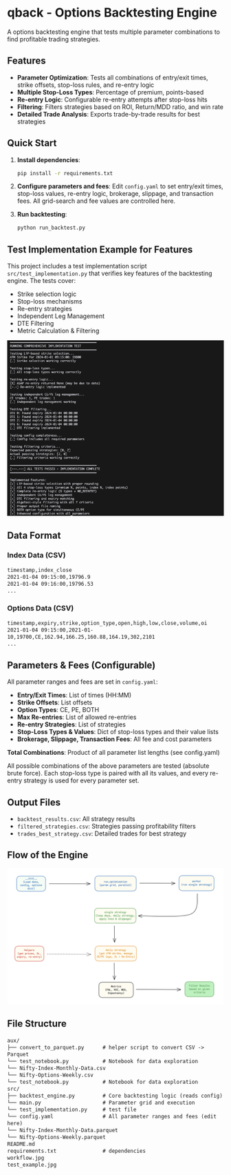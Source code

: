 # qback - Options Backtesting Engine
<!-- cmd-k v :::: for markdown preview-->

A options backtesting engine that tests multiple parameter combinations to find profitable trading strategies.

## Features

- **Parameter Optimization**: Tests all combinations of entry/exit times, strike offsets, stop-loss rules, and re-entry logic
- **Multiple Stop-Loss Types**: Percentage of premium, points-based
- **Re-entry Logic**: Configurable re-entry attempts after stop-loss hits
- **Filtering**: Filters strategies based on ROI, Return/MDD ratio, and win rate
- **Detailed Trade Analysis**: Exports trade-by-trade results for best strategies


## Quick Start

1. **Install dependencies**:
   ```bash
   pip install -r requirements.txt
   ```

2. **Configure parameters and fees**:
   Edit `config.yaml` to set entry/exit times, stop-loss values, re-entry logic, brokerage, slippage, and transaction fees. All grid-search and fee values are controlled here.

3. **Run backtesting**:
   ```bash
   python run_backtest.py
   ```

## Test Implementation Example for Features
This project includes a test implementation script `src/test_implementation.py` that verifies key features of the backtesting engine. The tests cover:
- Strike selection logic
- Stop-loss mechanisms
- Re-entry strategies
- Independent Leg Management
- DTE Filtering
- Metric Calculation & Filtering

![Test Example](test_example.jpg)


## Data Format

### Index Data (CSV)
```
timestamp,index_close
2021-01-04 09:15:00,19796.9
2021-01-04 09:16:00,19796.53
...
```

### Options Data (CSV)
```
timestamp,expiry,strike,option_type,open,high,low,close,volume,oi
2021-01-04 09:15:00,2021-01-10,19700,CE,162.94,166.25,160.88,164.19,302,2101
...
```


## Parameters & Fees (Configurable)

All parameter ranges and fees are set in `config.yaml`:

- **Entry/Exit Times**: List of times (HH:MM)
- **Strike Offsets**: List offsets
- **Option Types**: CE, PE, BOTH
- **Max Re-entries**: List of allowed re-entries
- **Re-entry Strategies**: List of strategies
- **Stop-Loss Types & Values**: Dict of stop-loss types and their value lists
- **Brokerage, Slippage, Transaction Fees**: All fee and cost parameters

**Total Combinations**: Product of all parameter list lengths (see config.yaml)

All possible combinations of the above parameters are tested (absolute brute force). Each stop-loss type is paired with all its values, and every re-entry strategy is used for every parameter set.

## Output Files

- `backtest_results.csv`: All strategy results
- `filtered_strategies.csv`: Strategies passing profitability filters
- `trades_best_strategy.csv`: Detailed trades for best strategy


## Flow of the Engine
![System Design](workflow.jpg)

## File Structure
```
aux/
├── convert_to_parquet.py      # helper script to convert CSV -> Parquet
└── test_notebook.py           # Notebook for data exploration
└── Nifty-Index-Monthly-Data.csv
└── Nifty-Options-Weekly.csv
└── test_notebook.py           # Notebook for data exploration
src/
├── backtest_engine.py         # Core backtesting logic (reads config)
└── main.py                    # Parameter grid and execution
└── test_implementation.py     # test file
└── config.yaml                # All parameter ranges and fees (edit here)
└── Nifty-Index-Monthly-Data.parquet
└── Nifty-Options-Weekly.parquet
README.md
requirements.txt               # dependencies
workflow.jpg
test_example.jpg
```
